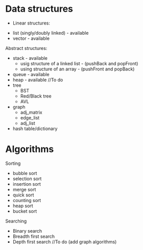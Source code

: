 # Data structures
- Linear structures:
* list (singly/doubly linked) - available
* vector - available

Abstract structures:
* stack - available
  * usig structure of a linked list - (pushBack and popFront)
  * using structure of an array - (pushFront and popBack)
* queue - available
* heap - available
//To do
* tree
  * BST
  * Red/Black tree
  * AVL
* graph 
  * adj_matrix
  * edge_list
  * adj_list
* hash table/dictionary
# Algorithms
Sorting
* bubble sort
* selection sort
* insertion sort
* merge sort
* quick sort 
* counting sort
* heap sort
* bucket sort 

Searching
* Binary search
* Breadth first search
* Depth first search
//To do
(add graph algorithms)
